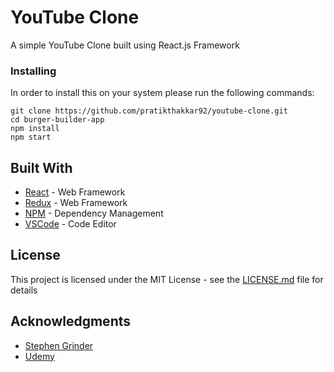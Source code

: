 # YouTube Clone

A simple YouTube Clone built using React.js Framework

### Installing

In order to install this on your system please run the following commands:

```
git clone https://github.com/pratikthakkar92/youtube-clone.git
cd burger-builder-app
npm install
npm start
```

## Built With

* [React](https://reactjs.org/) - Web Framework
* [Redux](https://redux.js.org/) - Web Framework
* [NPM](https://www.npmjs.com/) - Dependency Management
* [VSCode](https://code.visualstudio.com/) - Code Editor

## License

This project is licensed under the MIT License - see the [LICENSE.md](LICENSE.md) file for details

## Acknowledgments

* [Stephen Grinder](https://twitter.com/ste_grider)
* [Udemy](www.udemy.com)

